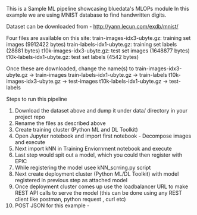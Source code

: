 This is a Sample ML pipeline showcasing bluedata's MLOPs module
In this example we are using MNIST database to find handwritten digits.

Dataset can be downloaded from - http://yann.lecun.com/exdb/mnist/

Four files are available on this site:
train-images-idx3-ubyte.gz:  training set images (9912422 bytes)
train-labels-idx1-ubyte.gz:  training set labels (28881 bytes)
t10k-images-idx3-ubyte.gz:   test set images (1648877 bytes)
t10k-labels-idx1-ubyte.gz:   test set labels (4542 bytes)


Once these are downloaded, change the name(s) to 
train-images-idx3-ubyte.gz -> train-images
train-labels-idx1-ubyte.gz -> train-labels
t10k-images-idx3-ubyte.gz  -> test-images
t10k-labels-idx1-ubyte.gz  -> test-labels



Steps to run this pipeline

1. Download the dataset above and dump it under data/ directory in your project repo
2. Rename the files as described above
3. Create training cluster (Python ML and DL Toolkit)
4. Open Jupyter notebook and import first notebook - Decompose images and execute
5. Next import kNN in Training Enviornment notebook and execute
6. Last step would spit out a model, which you could then register with EPIC
7. While registering the model usee kNN_scrring.py script
8. Next create deployment cluster (Python ML/DL Toolkit) with model registered in previous step as attached model
9. Once deployment cluster comes up use the loadbalancer URL to make REST API calls to serve the model (this can be done using any REST client like 
postman, python request , curl etc)
10. POST JSON for this example - 



